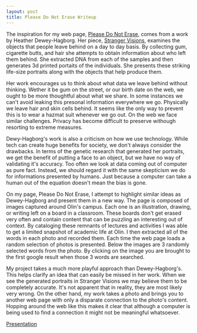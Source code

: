 ```yaml
---
layout: post
title: Please Do Not Erase Writeup
---
```


The inspiration for my web page, [Please Do Not Erase](/2018-09-29-please-do-not-erase), comes from a work by Heather Dewey-Hagborg. Her piece, [Stranger Visions](https://deweyhagborg.com/projects/stranger-visions), examines the objects that people leave behind on a day to day basis. By collecting gum, cigarette butts, and hair she attempts to obtain information about who left them behind. She extracted DNA from each of the samples and then generates 3d printed portaits of the individuals. She presents these striking life-size portraits along with the objects that help produce them.

Her work encourages us to think about what data we leave behind without thinking. Wether it be gum on the street, or our birth date on the web, we ought to be more thoughtful about what we share. In some instances we can't avoid leaking this presonal information everywhere we go. Physically we leave hair and skin cells behind. It seems like the only way to prevent this is to wear a hazmat suit whenever we go out. On the web we face similar challenges. Privacy has become difficult to preserve withough resorting to extreme measures.

Dewy-Hagborg's work is also a criticism on how we use technology. While tech can create huge benefits for society, we don't always consider the drawbacks. In terms of the genetic research that generated her portraits, we get the benefit of putting a face to an object, but we have no way of validating it's accuracy. Too often we look at data coming out of computer as pure fact. Instead, we should regard it with the same skepticism we do for informations presented by humans. Just because a computer can take a human out of the equation doesn't mean the bias is gone.

On my page, Please Do Not Erase, I attempt to highlight similar ideas as Dewey-Hagborg and present them in a new way. The page is composed of images captured around Olin's campus. Each one is an illustration, drawing, or writing left on a board in a classroom. These boards don't get erased very often and contain content that can be puzzling an interesting out of context. By cataloging these remnants of lectures and activities I was able to get a limited snapshot of academic life at Olin. I then extracted all of the words in each photo and recorded them. Each time the web page loads a random selection of photos is presented. Below the images are 3 randomly selected words from the photo. By clicking on the image you are brought to the first google result when those 3 words are searched.

My project takes a much more playful approach than Dewey-Hagborg's. This helps clarify an idea that can easily be missed in her work. When we see the generated portraits in Stranger Visions we may believe them to be completely accurate. It's not apparent that in reality, they are most likely very wrong. On the other hand, my work takes a photo and brings you to another web page with only a disparate connection to the photo's content. Hopping around the web like this makes it clear that although a computer is being used to find a connection it might not be meaningful whatsoever.

[Presentation](https://docs.google.com/presentation/d/1RSdQ2iiyhWjPDggZXa74uydYcxt6nf0W7tarz1XotBs/edit?usp=sharing)
